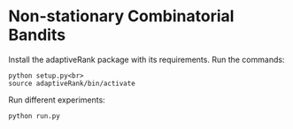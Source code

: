 # Non-stationary Combinatorial Bandits
Install the adaptiveRank package with its requirements. Run the commands:
```
python setup.py<br>
source adaptiveRank/bin/activate
```

Run different experiments:
```
python run.py
```
